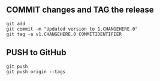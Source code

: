 ## COMMIT changes and TAG the release

```
git add .
git commit -m "Updated version to 1.CHANGEHERE.0"
git tag -a v1.CHANGEHERE.0 COMMITIDENTIFIER
```

## PUSH to GitHub

```
git push
git push origin --tags
```
